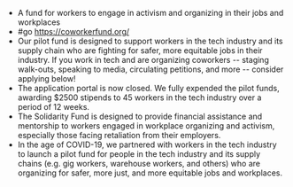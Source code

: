 - A fund for workers to engage in activism and organizing in their jobs and workplaces
- #go https://coworkerfund.org/
- Our pilot fund is designed to support workers in the tech industry and its supply chain who are fighting for safer, more equitable jobs in their industry. If you work in tech and are organizing coworkers -- staging walk-outs, speaking to media, circulating petitions, and more -- consider applying below!
- The application portal is now closed. We fully expended the pilot funds, awarding $2500 stipends to 45 workers in the tech industry over a period of 12 weeks.
- The Solidarity Fund is designed to provide financial assistance and mentorship to workers engaged in workplace organizing and activism, especially those facing retaliation from their employers.
- In the age of COVID-19, we partnered with workers in the tech industry to launch a pilot fund for people in the tech industry and its supply chains (e.g. gig workers, warehouse workers, and others) who are organizing for safer, more just, and more equitable jobs and workplaces.


